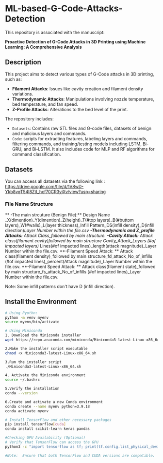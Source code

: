 # ML-based-G-Code-Attacks-Detection
This repository is associated with the manuscript:

**Proactive Detection of G-Code Attacks in 3D Printing using Machine Learning: A Comprehensive Analysis**

## Description

This project aims to detect various types of G-Code attacks in 3D printing, such as:
- **Filament Attacks**: Issues like cavity creation and filament density variations.
- **Thermodynamic Attacks**: Manipulations involving nozzle temperature, bed temperature, and fan speed.
- **Z-Profile Attacks**: Alterations to the bed level of the print.

The repository includes:
- `Datasets`: Contains raw STL files and G-code files, datasets of benign and malicious layers and commands.
- `Code`:  scripts for extracting features, labeling layers and commands, filtering commands, and training/testing models including LSTM, Bi-GRU, and Bi-LSTM. It also includes code for MLP and RF algorithms for command classification.

## Datasets
You can access all datasets via the following link : https://drive.google.com/file/d/1V8wD-Ykb8vqT54I8ZtI_hcf70CR3yjXv/view?usp=sharing

### File Name Structure
** -The main strcuture (Benign File):** Design Name _X(dimention)_Y(dimention)_Z(height)_T(#top layers)_B(#buttom layers)_W(#walls)_L(layer thickness)_Infill Pattern_DS(infill density)_D(infill direction)_Layer Number within the file.csv
**-Thermodynamic and Z_profile Attacks:** Attack Class_followed by main structure.
**-Cavity Attack:**  Attack class(filament cavity)_followed by main structure_ Cavity_Attack_Layers (#of impacted layers)_ Lines(#of impacted lines)_length(attack magnitude)_Layer Number within the file.csv.
**-Filament Speed Attack: ** Attack class(filament density)_followed by main structure_fd_attack_No_of_infills (#of impacted lines)_percent(Attack magnitude)_Layer Number within the file.csv.
**-Filament Speed Attack: ** Attack class(filament state)_followed by main structure_fs_attack_No_of_infills (#of impacted lines)_Layer Number within the file.csv.

Note: Some infill patterns don't have D (infill direction).

## Install the Environment
```bash
# Using Pyothn:
python -m venv myenv
source myenv/bin/activate

# Using Miniconda
1. Download the Miniconda installer
wget https://repo.anaconda.com/miniconda/Miniconda3-latest-Linux-x86_64.sh

2.Make the installer script executable
chmod +x Miniconda3-latest-Linux-x86_64.sh

3.Run the installer script
./Miniconda3-latest-Linux-x86_64.sh

4. Activate the Miniconda environment
source ~/.bashrc

5.Verify the installation
conda --version

6.Create and activate a new Conda environment
conda create --name myenv python=3.9.18
conda activate myenv

# Install TensorFlow and other necessary packages
pip install tensorflow[cuda]
conda install scikit-learn keras pandas

#Checking GPU Availability (Optional)
# Verify that TensorFlow can access the GPU
python3 -c "import tensorflow as tf; print(tf.config.list_physical_devices('GPU'))"

#Note:  Ensure that both TensorFlow and CUDA versions are compatible.

